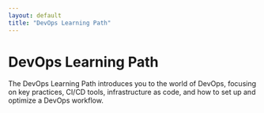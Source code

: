 ```yaml
---
layout: default
title: "DevOps Learning Path"
---
```


# DevOps Learning Path

The DevOps Learning Path introduces you to the world of DevOps, focusing on key practices, CI/CD tools, infrastructure as code, and how to set up and optimize a DevOps workflow.